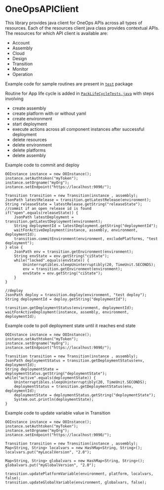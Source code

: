 # OneOpsAPIClient
This library provides java client for OneOps APIs across all types of resources. Each of the resources client java class provides contextual APIs. The resources for which API client is available are:
- Account
- Assembly
- Cloud
- Design
- Transition
- Monitor
- Operation

Example code for sample routines are present in [`test`](src/test/java/com/oneops/api/util) package

Routine for App life cycle is added in [`PackLifeCycleTests.java`](src/test/java/com/oneops/api/util/PackLifeCycleTests.java) with steps involving
- create assembly
- create platform with or without yaml
- create environment
- start deployment
- execute actions across all component instances after successful deployment
- delete resources
- delete environment
- delete platforms
- delete assembly

Example code to commit and deploy
```
OOInstance instance = new OOInstance();
instance.setAuthtoken("myToken");
instance.setOrgname("myOrg");
instance.setEndpoint("https://localhost:9090/");

Transition transition = new Transition(instance , assembly);
JsonPath latestRelease = transition.getLatestRelease(environment);
String releaseState = latestRelease.getString("releaseState");
//commit if an open release id is found
if("open".equals(releaseState)) {
	JsonPath latestDeployment = transition.getLatestDeployment(environment);
	String deploymentId = latestDeployment.getString("deploymentId");
	waitForActiveDeployment(instance, assembly, environment, deploymentId);
	transition.commitEnvironment(environment, excludePlatforms, "test deployment");
} else {
	JsonPath env = transition.getEnvironment(environment);
	String envState = env.getString("ciState");
	while("locked".equals(envState)) {
		Uninterruptibles.sleepUninterruptibly(20, TimeUnit.SECONDS);
		env = transition.getEnvironment(environment);
		envState = env.getString("ciState");
	}
}

//deploy
JsonPath deploy = transition.deploy(environment, "test deploy");
String deploymentId = deploy.getString("deploymentId");

transition.getDeploymentStatus(environment, deploymentId);
waitForActiveDeployment(instance, assembly, environment, deploymentId);
```

Example code to poll deployment state until it reaches end state
```
OOInstance instance = new OOInstance();
instance.setAuthtoken("myToken");
instance.setOrgname("myOrg");
instance.setEndpoint("https://localhost:9090/");

Transition transition = new Transition(instance , assembly);
JsonPath deploymentStatus = transition.getDeploymentStatus(env, deploymentId);
String deploymentState = deploymentStatus.getString("deploymentState");
while("active".equals(deploymentState)) {
	Uninterruptibles.sleepUninterruptibly(20, TimeUnit.SECONDS);
	deploymentStatus = transition.getDeploymentStatus(env, deploymentId);
	deploymentState = deploymentStatus.getString("deploymentState");
	System.out.println(deploymentState);
}

```

Example code to update variable value in Transition
```
OOInstance instance = new OOInstance();
instance.setAuthtoken("myToken");
instance.setOrgname("myOrg");
instance.setEndpoint("https://localhost:9090/");

Transition transition = new Transition(instance , assembly);
Map<String, String> localvars = new HashMap<String, String>();
localvars.put("myLocalVersion", "2.0");

Map<String, String> globalvars = new HashMap<String, String>();
globalvars.put("myGlobalVersion", "2.0");

transition.updatePlatformVariable(environment, platform, localvars, false);
transition.updateGlobalVariable(environment, globalvars, false);
```
